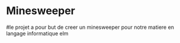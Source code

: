 # Minesweeper
#le projet a pour but de creer un minesweeper pour notre matiere en langage informatique elm
